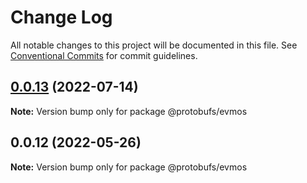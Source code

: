 # Change Log

All notable changes to this project will be documented in this file.
See [Conventional Commits](https://conventionalcommits.org) for commit guidelines.

## [0.0.13](https://github.com/cosmology-tech/proto-registry/compare/@protobufs/evmos@0.0.12...@protobufs/evmos@0.0.13) (2022-07-14)

**Note:** Version bump only for package @protobufs/evmos





## 0.0.12 (2022-05-26)

**Note:** Version bump only for package @protobufs/evmos
